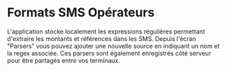 # Formats SMS Opérateurs

L'application stocke localement les expressions régulières permettant d'extraire
les montants et références dans les SMS. Depuis l'écran "Parsers" vous pouvez
ajouter une nouvelle source en indiquant un nom et la regex associée. Ces
parsers sont également enregistrés côté serveur pour être partagés entre vos
terminaux.
